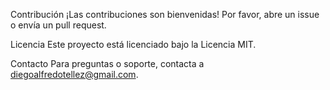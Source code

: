 Contribución
¡Las contribuciones son bienvenidas! Por favor, abre un issue o envía un pull request.

Licencia
Este proyecto está licenciado bajo la Licencia MIT.

Contacto
Para preguntas o soporte, contacta a diegoalfredotellez@gmail.com.
